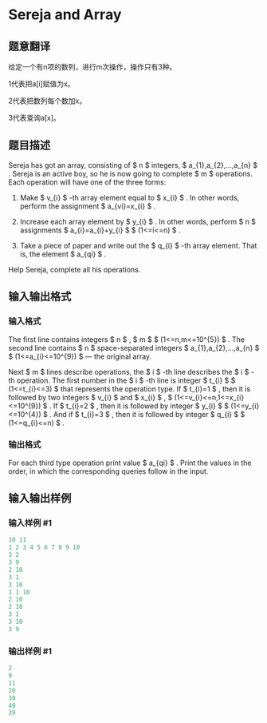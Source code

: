 # Sereja and Array

## 题意翻译

给定一个有n项的数列，进行m次操作，操作只有3种。

1代表把a[i]赋值为x。

2代表把数列每个数加x。

3代表查询a[x]。

## 题目描述

Sereja has got an array, consisting of $ n $ integers, $ a_{1},a_{2},...,a_{n} $ . Sereja is an active boy, so he is now going to complete $ m $ operations. Each operation will have one of the three forms:

1. Make $ v_{i} $ -th array element equal to $ x_{i} $ . In other words, perform the assignment $ a_{vi}=x_{i} $ .

2. Increase each array element by $ y_{i} $ . In other words, perform $ n $ assignments $ a_{i}=a_{i}+y_{i} $ $ (1<=i<=n) $ .

3. Take a piece of paper and write out the $ q_{i} $ -th array element. That is, the element $ a_{qi} $ .

Help Sereja, complete all his operations.

## 输入输出格式

### 输入格式

The first line contains integers $ n $ , $ m $ $ (1<=n,m<=10^{5}) $ . The second line contains $ n $ space-separated integers $ a_{1},a_{2},...,a_{n} $ $ (1<=a_{i}<=10^{9}) $ — the original array.

Next $ m $ lines describe operations, the $ i $ -th line describes the $ i $ -th operation. The first number in the $ i $ -th line is integer $ t_{i} $ $ (1<=t_{i}<=3) $ that represents the operation type. If $ t_{i}=1 $ , then it is followed by two integers $ v_{i} $ and $ x_{i} $ , $ (1<=v_{i}<=n,1<=x_{i}<=10^{9}) $ . If $ t_{i}=2 $ , then it is followed by integer $ y_{i} $ $ (1<=y_{i}<=10^{4}) $ . And if $ t_{i}=3 $ , then it is followed by integer $ q_{i} $ $ (1<=q_{i}<=n) $ .

### 输出格式

For each third type operation print value $ a_{qi} $ . Print the values in the order, in which the corresponding queries follow in the input.

## 输入输出样例

### 输入样例 #1

```cpp
10 11
1 2 3 4 5 6 7 8 9 10
3 2
3 9
2 10
3 1
3 10
1 1 10
2 10
2 10
3 1
3 10
3 9

```
### 输出样例 #1

```cpp
2
9
11
20
30
40
39

```
